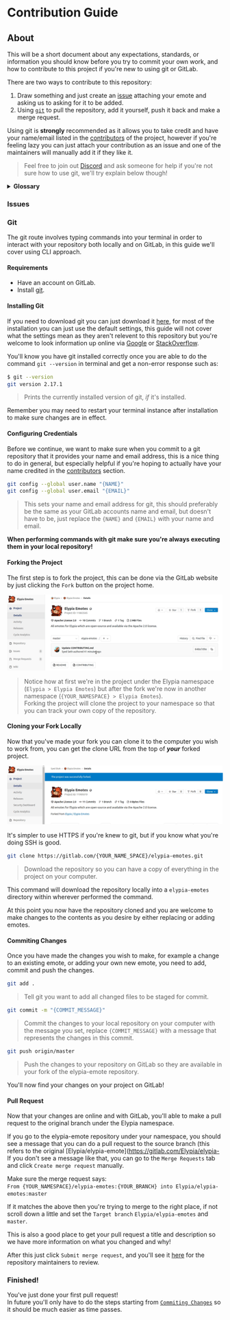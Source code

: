 # Contribution Guide
## About
This will be a short document about any expectations, standards, or information you should know before you try to commit your own work, and how to contribute to this project if you're new to using git or GitLab.

There are two ways to contribute to this repository:  
1. Draw something and just create an [issue][issues] attaching your emote and asking us to asking for it to be added.
2. Using [`git`][git-scm] to pull the repository, add it yourself, push it back and make a merge request.

Using git is **strongly** recommended as it allows you to take credit and have your name/email listed in the [contributors][contributors] of the project, however if you're feeling lazy you can just attach your contribution as an issue and one of the maintainers will manually add it if they like it. 
> Feel free to join out [Discord][discord] and ask someone for help if you're not sure how to use git, we'll try explain below though!

<details>
    <summary><strong>Glossary</strong></summary>

Some of the terms used in this guide may not be friendly or obvious to people haven't used git before so here is a short key.

| Word | Definition | Synonyms |
|------|------------|----------|
| git  | Git is a version control system optimised for managing changes in files. | |
| clone | Downloading a copy of a project to either your own namespace or filesystem. | |
| fork | Cloning a project to your own namespace in order to make changes. | |
| branch | A single version of the repository. | version |
| master | The main version of the project, this is usually the most stable and up-to-date branch, others are _usually_ intended for development such as fixing an issue or adding a feature. | |
| merge | Pulling changes made from one branch into another branch. | |
| pull request | Requesting changes from your fork to be merged to a branch you don't have permission to merge to directly. | merge request |
| terminal | A console where you can execute commands, this refers to whatever your computer has for example: Command Prompt (cmd), PowerShell or Terminal). | |

</details>

### Issues

### Git
The git route involves typing commands into your terminal in order to interact with your repository both locally and on GitLab, in this guide we'll cover using CLI approach.

#### Requirements
* Have an account on GitLab.
* Install [git][git-scm].

#### Installing Git
If you need to download git you can just download it [here][git-scm], for most of the installation you can just use the default settings, this guide will not cover what the settings mean as they aren't relevent to this repository but you're welcome to look information up online via [Google][google] or [StackOverflow][stackoverflow].

You'll know you have git installed correctly once you are able to do the command `git --version` in terminal and get a non-error response such as:
```sh
$ git --version 
git version 2.17.1
```
> Prints the currently installed version of git, _if_ it's installed.

Remember you may need to restart your terminal instance after installation to make sure changes are in effect.

#### Configuring Credentials
Before we continue, we want to make sure when you commit to a git repository that it provides your name and email address, this is a nice thing to do in general, but especially helpful if you're hoping to actually have your name credited in the [contributors][contributors] section.

```sh
git config --global user.name "{NAME}"
git config --global user.email "{EMAIL}"
```
> This sets your name and email address for git, this should preferably be the same as your GitLab accounts name and email, but doesn't have to be, just replace the `{NAME}` and `{EMAIL}` with your name and email.  

**When performing commands with git make sure you're always executing them in your local repository!**

#### Forking the Project
The first step is to fork the project, this can be done via the GitLab website by just clicking the `Fork` button on the project home.

![Forking the Project](assets/fork_project.gif)
> Notice how at first we're in the project under the Elypia namespace (`Elypia > Elypia Emotes`) but after the fork we're now in another namespace (`{YOUR_NAMESPACE} > Elypia Emotes`).  
Forking the project will clone the project to your namespace so that you can track your own copy of the repository.

#### Cloning your Fork Locally
Now that you've made your fork you can clone it to the computer you wish to work from, you can get the clone URL from the top of **_your_** forked project.

![Cloning the Project](assets/clone_project.gif)

It's simpler to use HTTPS if you're knew to git, but if you know what you're doing SSH is good.

```sh
git clone https://gitlab.com/{YOUR_NAME_SPACE}/elypia-emotes.git
```
> Download the repository so you can have a copy of everything in the project on your computer.

This command will download the repository locally into a `elypia-emotes` directory within wherever performed the command.

At this point you now have the repository cloned and you are welcome to make changes to the contents as you desire by either replacing or adding emotes.

#### Commiting Changes
Once you have made the changes you wish to make, for example a change to an existing emote, or adding your own new emote, you need to add, commit and push the changes.

```sh
git add .
```
> Tell git you want to add all changed files to be staged for commit.  

```sh
git commit -m "{COMMIT_MESSAGE}"
```
> Commit the changes to your local repository on your computer with the message you set, replace `{COMMIT_MESSAGE}` with a message that represents the changes in this commit.

```sh
git push origin/master
```
> Push the changes to your repository on GitLab so they are available in your fork of the elypia-emote repository.

You'll now find your changes on your project on GitLab!

#### Pull Request
Now that your changes are online and with GitLab, you'll able to make a pull request to the original branch under the Elypia namespace.

If you go to the elypia-emote repository under your namespace, you should see a message that you can do a pull request to the source branch (this refers to the original [Elypia/elypia-emote](https://gitlab.com/Elypia/elypia-
If you don't see a message like that, you can go to the `Merge Requests` tab and click `Create merge request` manually.

Make sure the merge request says:  
`From {YOUR_NAMESPACE}/elypia-emotes:{YOUR_BRANCH} into Elypia/elypia-emotes:master`

If it matches the above then you're trying to merge to the right place, if not scroll down a little and set the `Target branch` `Elypia/elypia-emotes` and `master`.

This is also a good place to get your pull request a title and description so we have more information on what you changed and why!

After this just click `Submit merge request`, and you'll see it [here](https://gitlab.com/Elypia/elypia-emotes/) for the repository maintainers to review.

### Finished!
You've just done your first pull request!  
In future you'll only have to do the steps starting from [`Commiting Changes`](#commiting-changes) so it should be much easier as time passes.

[contributors]: https://gitlab.com/Elypia/elypia-emotes/graphs/master "Contributors Graph"
[quick-start]: https://docs.gitlab.com/ee/gitlab-basics/start-using-git.html "Git Started"
[discord]: https://discord.gg/hprGMaM "Elypia on Discord"
[git-scm]: https://git-scm.com/ "Download Git"
[issues]: https://gitlab.com/Elypia/elypia-emotes/issues "Elypia Emotes Issue Board"
[google]: https://google.com/ "Google"
[stackoverflow]: https://stackoverflow.com/ "StackOverflow"
